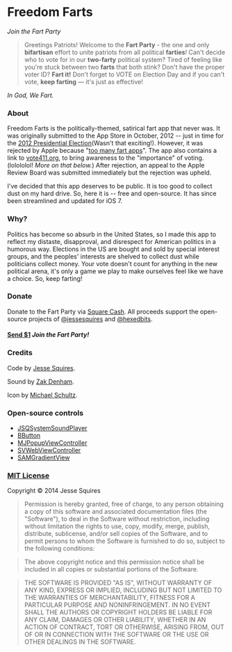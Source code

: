 # Freedom Farts

*Join the Fart Party*

>Greetings Patriots! Welcome to the **Fart Party** - the one and only **bifartisan** effort to unite patriots from all political **farties**! Can't decide who to vote for in our **two-farty** political system? Tired of feeling like you're stuck between two **farts** that both stink? Don't have the proper voter ID? **Fart it!** Don't forget to VOTE on Election Day and if you can't vote, **keep farting** — it's just as effective! 

*In God, We Fart.*

### About

Freedom Farts is the politically-themed, satirical fart app that never was. It was originally submitted to the App Store in October, 2012 -- just in time for the [2012 Presidential Election](http://en.wikipedia.org/wiki/United_States_presidential_election,_2012)(Wasn't that exciting!). However, it was rejected by Apple because "[too many fart apps](http://www.engadget.com/2010/09/09/apples-app-store-review-guidelines-we-dont-need-any-more-far/)". The app also contains a link to [vote411.org](http://www.vote411.org), to bring awareness to the "importance" of voting. (lolololol! *More on that below.*) After rejection, an appeal to the Apple Review Board was submitted immediately but the rejection was upheld. 

I've decided that this app deserves to be public. It is too good to collect dust on my hard drive. So, here it is -- free and open-source. It has since been streamlined and updated for iOS 7.

### Why?

Politics has become so absurb in the United States, so I made this app to reflect my distaste, disapproval, and disrespect for American politics in a humorous way. Elections in the US are bought and sold by special interest groups, and the peoples' interests are shelved to collect dust while politicians collect money. Your vote doesn't count for anything in the new political arena, it's only a game we play to make ourselves feel like we have a choice. So, keep farting!

### Donate

Donate to the Fart Party via [Square Cash](https://square.com/cash). All proceeds support the open-source projects of [@jessesquires](http://bit.ly/jsgithub) and [@hexedbits](http://bit.ly/hbgithub).

<h4><a href="mailto:jesse.squires.developer@gmail.com?cc=cash@square.com&subject=$1&body=Thanks for Freedom Farts! I'm joining the Fart Party!">Send $1</a> <em>Join the Fart Party!</em></h4>

### Credits

Code by [Jesse Squires](https://twitter.com/jesse_squires).

Sound by [Zak Denham](http://onebyoneaudio.com).

Icon by [Michael Schultz](http://michaelschultz.com).

### Open-source controls

* [JSQSystemSoundPlayer](https://github.com/jessesquires/JSQSystemSoundPlayer)
* [BButton](https://github.com/jessesquires/BButton)
* [MJPopupViewController](https://github.com/martinjuhasz/MJPopupViewController)
* [SVWebViewController](https://github.com/samvermette/SVWebViewController)
* [SAMGradientView](https://github.com/soffes/SAMGradientView)

### [MIT License](http://opensource.org/licenses/MIT)

Copyright &copy; 2014 Jesse Squires

>Permission is hereby granted, free of charge, to any person obtaining a copy of this software and associated documentation files (the "Software"), to deal in the Software without restriction, including without limitation the rights to use, copy, modify, merge, publish, distribute, sublicense, and/or sell copies of the Software, and to permit persons to whom the Software is furnished to do so, subject to the following conditions:

>The above copyright notice and this permission notice shall be included in all copies or substantial portions of the Software.

>THE SOFTWARE IS PROVIDED "AS IS", WITHOUT WARRANTY OF ANY KIND, EXPRESS OR IMPLIED, INCLUDING BUT NOT LIMITED TO THE WARRANTIES OF MERCHANTABILITY, FITNESS FOR A PARTICULAR PURPOSE AND NONINFRINGEMENT. IN NO EVENT SHALL THE AUTHORS OR COPYRIGHT HOLDERS BE LIABLE FOR ANY CLAIM, DAMAGES OR OTHER LIABILITY, WHETHER IN AN ACTION OF CONTRACT, TORT OR OTHERWISE, ARISING FROM, OUT OF OR IN CONNECTION WITH THE SOFTWARE OR THE USE OR OTHER DEALINGS IN THE SOFTWARE.
